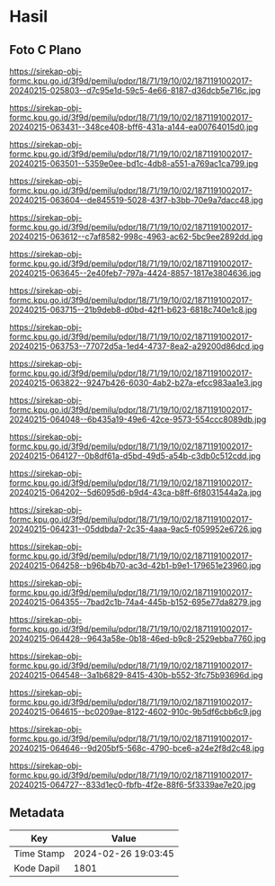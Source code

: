 # Hasil

## Foto C Plano

https://sirekap-obj-formc.kpu.go.id/3f9d/pemilu/pdpr/18/71/19/10/02/1871191002017-20240215-025803--d7c95e1d-59c5-4e66-8187-d36dcb5e716c.jpg

https://sirekap-obj-formc.kpu.go.id/3f9d/pemilu/pdpr/18/71/19/10/02/1871191002017-20240215-063431--348ce408-bff6-431a-a144-ea00764015d0.jpg

https://sirekap-obj-formc.kpu.go.id/3f9d/pemilu/pdpr/18/71/19/10/02/1871191002017-20240215-063501--5359e0ee-bd1c-4db8-a551-a769ac1ca799.jpg

https://sirekap-obj-formc.kpu.go.id/3f9d/pemilu/pdpr/18/71/19/10/02/1871191002017-20240215-063604--de845519-5028-43f7-b3bb-70e9a7dacc48.jpg

https://sirekap-obj-formc.kpu.go.id/3f9d/pemilu/pdpr/18/71/19/10/02/1871191002017-20240215-063612--c7af8582-998c-4963-ac62-5bc9ee2892dd.jpg

https://sirekap-obj-formc.kpu.go.id/3f9d/pemilu/pdpr/18/71/19/10/02/1871191002017-20240215-063645--2e40feb7-797a-4424-8857-1817e3804636.jpg

https://sirekap-obj-formc.kpu.go.id/3f9d/pemilu/pdpr/18/71/19/10/02/1871191002017-20240215-063715--21b9deb8-d0bd-42f1-b623-6818c740e1c8.jpg

https://sirekap-obj-formc.kpu.go.id/3f9d/pemilu/pdpr/18/71/19/10/02/1871191002017-20240215-063753--77072d5a-1ed4-4737-8ea2-a29200d86dcd.jpg

https://sirekap-obj-formc.kpu.go.id/3f9d/pemilu/pdpr/18/71/19/10/02/1871191002017-20240215-063822--9247b426-6030-4ab2-b27a-efcc983aa1e3.jpg

https://sirekap-obj-formc.kpu.go.id/3f9d/pemilu/pdpr/18/71/19/10/02/1871191002017-20240215-064048--6b435a19-49e6-42ce-9573-554ccc8089db.jpg

https://sirekap-obj-formc.kpu.go.id/3f9d/pemilu/pdpr/18/71/19/10/02/1871191002017-20240215-064127--0b8df61a-d5bd-49d5-a54b-c3db0c512cdd.jpg

https://sirekap-obj-formc.kpu.go.id/3f9d/pemilu/pdpr/18/71/19/10/02/1871191002017-20240215-064202--5d6095d6-b9d4-43ca-b8ff-6f8031544a2a.jpg

https://sirekap-obj-formc.kpu.go.id/3f9d/pemilu/pdpr/18/71/19/10/02/1871191002017-20240215-064231--05ddbda7-2c35-4aaa-9ac5-f059952e6726.jpg

https://sirekap-obj-formc.kpu.go.id/3f9d/pemilu/pdpr/18/71/19/10/02/1871191002017-20240215-064258--b96b4b70-ac3d-42b1-b9e1-179651e23960.jpg

https://sirekap-obj-formc.kpu.go.id/3f9d/pemilu/pdpr/18/71/19/10/02/1871191002017-20240215-064355--7bad2c1b-74a4-445b-b152-695e77da8279.jpg

https://sirekap-obj-formc.kpu.go.id/3f9d/pemilu/pdpr/18/71/19/10/02/1871191002017-20240215-064428--9643a58e-0b18-46ed-b9c8-2529ebba7760.jpg

https://sirekap-obj-formc.kpu.go.id/3f9d/pemilu/pdpr/18/71/19/10/02/1871191002017-20240215-064548--3a1b6829-8415-430b-b552-3fc75b93696d.jpg

https://sirekap-obj-formc.kpu.go.id/3f9d/pemilu/pdpr/18/71/19/10/02/1871191002017-20240215-064615--bc0209ae-8122-4602-910c-9b5df6cbb6c9.jpg

https://sirekap-obj-formc.kpu.go.id/3f9d/pemilu/pdpr/18/71/19/10/02/1871191002017-20240215-064646--9d205bf5-568c-4790-bce6-a24e2f8d2c48.jpg

https://sirekap-obj-formc.kpu.go.id/3f9d/pemilu/pdpr/18/71/19/10/02/1871191002017-20240215-064727--833d1ec0-fbfb-4f2e-88f6-5f3339ae7e20.jpg


## Metadata

| Key        | Value               |
| ---------- | ------------------- |
| Time Stamp | 2024-02-26 19:03:45 |
| Kode Dapil | 1801                |



